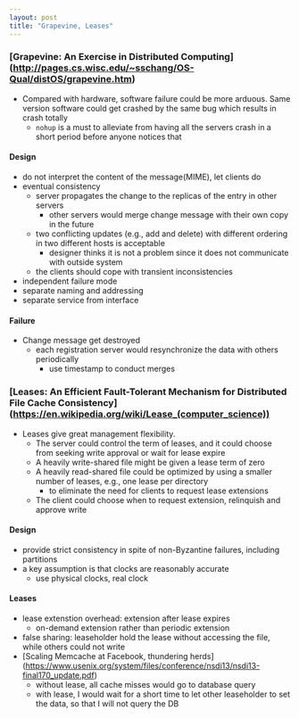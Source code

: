 ```yaml
---
layout: post
title: "Grapevine, Leases"
---
```


### [Grapevine: An Exercise in Distributed Computing] (http://pages.cs.wisc.edu/~sschang/OS-Qual/distOS/grapevine.htm)
* Compared with hardware, software failure could be more arduous. Same version software could get crashed by the same bug which results in crash totally
    * `nohup` is a must to alleviate from having all the servers crash in a short period before anyone notices that

#### Design
* do not interpret the content of the message(MIME), let clients do
* eventual consistency
    * server propagates the change to the replicas of the entry in other servers
        * other servers would merge change message with their own copy in the future
    * two conflicting updates (e.g., add and delete) with different ordering in two different hosts is acceptable
        * designer thinks it is not a problem since it does not communicate with outside system
	* the clients should cope with transient inconsistencies
* independent failure mode
* separate naming and addressing
* separate service from interface

#### Failure
* Change message get destroyed
    * each registration server would resynchronize the data with others periodically
        * use timestamp to conduct merges


### [Leases: An Efficient Fault-Tolerant Mechanism for Distributed File Cache Consistency] (https://en.wikipedia.org/wiki/Lease_(computer_science))
* Leases give great management flexibility.
    * The server could control the term of leases, and it could choose from seeking write approval or wait for lease expire
	* A heavily write-shared file might be given a lease term of zero
	* A heavily read-shared file could be optimized by using a smaller number of leases, e.g., one lease per directory
	    * to eliminate the need for clients to request lease extensions
    * The client could choose when to request extension, relinquish and approve write

#### Design
* provide strict consistency in spite of non-Byzantine failures, including partitions
* a key assumption is that clocks are reasonably accurate
    * use physical clocks, real clock

#### Leases
* lease extenstion overhead: extension after lease expires
    * on-demand extension rather than periodic extension
* false sharing: leaseholder hold the lease without accessing the file, while others could not write
* [Scaling Memcache at Facebook, thundering herds] (https://www.usenix.org/system/files/conference/nsdi13/nsdi13-final170_update.pdf)
    * without lease, all cache misses would go to database query
    * with lease, I would wait for a short time to let other leaseholder to set the data, so that I will not query the DB
